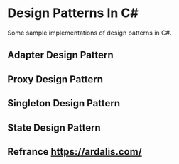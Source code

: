 # Design Patterns In C#

Some sample implementations of design patterns in C#.

## Adapter Design Pattern
## Proxy Design Pattern
## Singleton Design Pattern
## State Design Pattern
## Refrance  https://ardalis.com/
